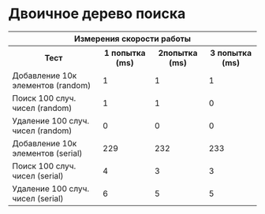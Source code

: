 # Двоичное дерево поиска

<table>
<tr>
<th colspan="4">Измерения скорости работы</th>
</tr>
<tr>
    <th>Тест</th><th>1 попытка  (ms)</th><th>2попытка (ms)</th><th>3 попытка (ms)</th>
</tr>
<tr>
    <td>Добавление 10к элементов (random)</td><td>1</td><td>1</td><td>1</td>
</tr>
<tr>
    <td>Поиск 100 случ. чисел (random)</td><td>1</td><td>1</td><td>0</td>
</tr>
<tr>
    <td>Удаление 100 случ. чисел (random)</td><td>0</td><td>0</td><td>0</td>
</tr>
<tr>
    <td>Добавление 10к элементов (serial)</td><td>229</td><td>232</td><td>233</td>
</tr>
<tr>
    <td>Поиск 100 случ. чисел (serial)</td><td>4</td><td>3</td><td>3</td>
</tr>
<tr>
    <td>Удаление 100 случ. чисел (serial)</td><td>6</td><td>5</td><td>5</td>
</tr>
</table>